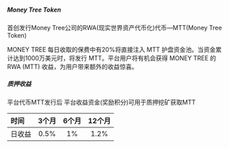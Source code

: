 
##### Money Tree Token

首创发行Money Tree公司的RWA(现实世界资产代币化)代币—MTT(Money Tree Token)

MONEY TREE 每日收取的保费中有20%将直接注入 MTT 护盘资金池。当资金累计达到1000万美元时，将发行 MTT。平台用户将有机会获得 MONEY TREE 的 RWA (MTT) 收益，为用户带来额外的收益惊喜。

##### 质押收益

平台代币MTT发行后 平台收益资金(奖励积分)可用于质押挖矿获取MTT

| 时间  | 3个月   | 6个月   |12个月   |
| :------ | :------: | :------: | :------: | 
| 日收益   | 0.5%  | 1%   |1.2%  | 


